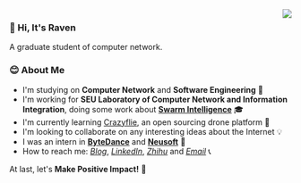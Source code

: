 
<a href="#">
  <img align="right" src="https://github-readme-stats-git-master.dreace.vercel.app/api?icon_color=586069&hide_border=true&title_color=a0a9af&username=RavenLite&show_icons=true">
</a>

### 👋 Hi, It's Raven 
A graduate student of computer network.

### 😊 About Me
- I'm studying on **Computer Network** and **Software Engineering** 🔭
- I'm working for **SEU Laboratory of Computer Network and Information Integration**, doing some work about **[Swarm Intelligence](https://github.com/SEU-NetSI)** 🎓
- I'm currently learning [Crazyflie](https://www.bitcraze.io/), an open sourcing drone platform 🚁
- I'm looking to collaborate on any interesting ideas about the Internet 💡
- I was an intern in **[ByteDance](https://www.bytedance.com/en/)** and **[Neusoft](https://www.neusoft.com/)** 💎
- How to reach me: *[Blog](https://ravenxu.top/)*, *[LinkedIn](https://www.linkedin.com/in/ravenxu/)*, *[Zhihu](https://www.zhihu.com/people/ravenxu98)* and *[Email](mailto:xrwgood@qq.com)* 📞

At last, let's **Make Positive Impact!** 💪
